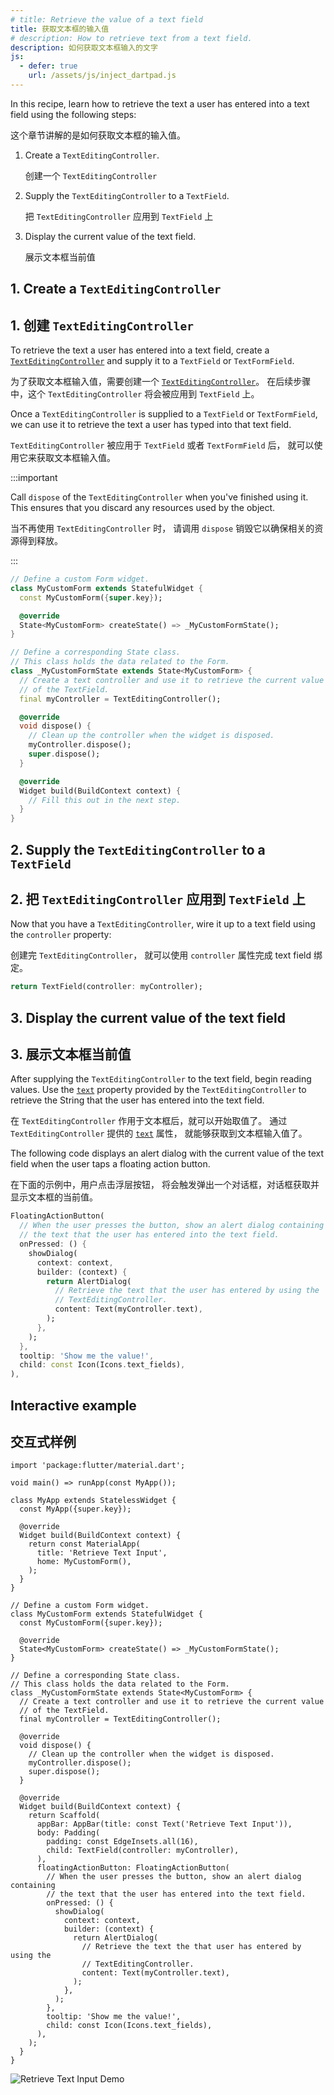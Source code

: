 ```yaml
---
# title: Retrieve the value of a text field
title: 获取文本框的输入值
# description: How to retrieve text from a text field.
description: 如何获取文本框输入的文字
js:
  - defer: true
    url: /assets/js/inject_dartpad.js
---
```


<?code-excerpt path-base="cookbook/forms/retrieve_input"?>

In this recipe,
learn how to retrieve the text a user has entered into a text field
using the following steps:

这个章节讲解的是如何获取文本框的输入值。

  1. Create a `TextEditingController`.
     
     创建一个  `TextEditingController`

  2. Supply the `TextEditingController` to a `TextField`.
     
     把 `TextEditingController` 应用到 `TextField` 上

  3. Display the current value of the text field.

     展示文本框当前值  

## 1. Create a `TextEditingController`

## 1. 创建 `TextEditingController`

To retrieve the text a user has entered into a text field,
create a [`TextEditingController`][]
and supply it to a `TextField` or `TextFormField`.

为了获取文本框输入值，需要创建一个 [`TextEditingController`][]。
在后续步骤中，这个 `TextEditingController` 将会被应用到 `TextField` 上。

Once a `TextEditingController` is supplied to a `TextField` or `TextFormField`,
we can use it to retrieve the text a user has typed into that text field.

`TextEditingController` 被应用于 `TextField` 或者 `TextFormField` 后，
就可以使用它来获取文本框输入值。

:::important

Call `dispose` of the `TextEditingController` when
you've finished using it. This ensures that you discard any resources
used by the object.

当不再使用 `TextEditingController` 时，
请调用 `dispose` 销毁它以确保相关的资源得到释放。

:::

<?code-excerpt "lib/starter.dart (Starter)" remove="return Container();"?>
```dart
// Define a custom Form widget.
class MyCustomForm extends StatefulWidget {
  const MyCustomForm({super.key});

  @override
  State<MyCustomForm> createState() => _MyCustomFormState();
}

// Define a corresponding State class.
// This class holds the data related to the Form.
class _MyCustomFormState extends State<MyCustomForm> {
  // Create a text controller and use it to retrieve the current value
  // of the TextField.
  final myController = TextEditingController();

  @override
  void dispose() {
    // Clean up the controller when the widget is disposed.
    myController.dispose();
    super.dispose();
  }

  @override
  Widget build(BuildContext context) {
    // Fill this out in the next step.
  }
}
```

## 2. Supply the `TextEditingController` to a `TextField`

## 2. 把 `TextEditingController` 应用到 `TextField` 上

Now that you have a `TextEditingController`, wire it up
to a text field using the `controller` property:

创建完 `TextEditingController`，
就可以使用 `controller` 属性完成 text field 绑定。

<?code-excerpt "lib/step2.dart (TextFieldController)"?>
```dart
return TextField(controller: myController);
```

## 3. Display the current value of the text field

## 3. 展示文本框当前值

After supplying the `TextEditingController` to the text field,
begin reading values. Use the [`text`][]
property provided by the `TextEditingController` to retrieve the
String that the user has entered into the text field.

在 `TextEditingController` 作用于文本框后，就可以开始取值了。
通过 `TextEditingController` 提供的 [`text`][] 属性，
就能够获取到文本框输入值了。

The following code displays an alert dialog with the current
value of the text field when the user taps a floating action button.

在下面的示例中，用户点击浮层按钮，
将会触发弹出一个对话框，对话框获取并显示文本框的当前值。

<?code-excerpt "lib/step3.dart (FloatingActionButton)" replace="/^floatingActionButton\: //g"?>
```dart
FloatingActionButton(
  // When the user presses the button, show an alert dialog containing
  // the text that the user has entered into the text field.
  onPressed: () {
    showDialog(
      context: context,
      builder: (context) {
        return AlertDialog(
          // Retrieve the text that the user has entered by using the
          // TextEditingController.
          content: Text(myController.text),
        );
      },
    );
  },
  tooltip: 'Show me the value!',
  child: const Icon(Icons.text_fields),
),
```

## Interactive example

## 交互式样例

<?code-excerpt "lib/main.dart"?>
```dartpad title="Flutter retrieve input hands-on example in DartPad" run="true"
import 'package:flutter/material.dart';

void main() => runApp(const MyApp());

class MyApp extends StatelessWidget {
  const MyApp({super.key});

  @override
  Widget build(BuildContext context) {
    return const MaterialApp(
      title: 'Retrieve Text Input',
      home: MyCustomForm(),
    );
  }
}

// Define a custom Form widget.
class MyCustomForm extends StatefulWidget {
  const MyCustomForm({super.key});

  @override
  State<MyCustomForm> createState() => _MyCustomFormState();
}

// Define a corresponding State class.
// This class holds the data related to the Form.
class _MyCustomFormState extends State<MyCustomForm> {
  // Create a text controller and use it to retrieve the current value
  // of the TextField.
  final myController = TextEditingController();

  @override
  void dispose() {
    // Clean up the controller when the widget is disposed.
    myController.dispose();
    super.dispose();
  }

  @override
  Widget build(BuildContext context) {
    return Scaffold(
      appBar: AppBar(title: const Text('Retrieve Text Input')),
      body: Padding(
        padding: const EdgeInsets.all(16),
        child: TextField(controller: myController),
      ),
      floatingActionButton: FloatingActionButton(
        // When the user presses the button, show an alert dialog containing
        // the text that the user has entered into the text field.
        onPressed: () {
          showDialog(
            context: context,
            builder: (context) {
              return AlertDialog(
                // Retrieve the text the that user has entered by using the
                // TextEditingController.
                content: Text(myController.text),
              );
            },
          );
        },
        tooltip: 'Show me the value!',
        child: const Icon(Icons.text_fields),
      ),
    );
  }
}
```

<noscript>
  <img src="/assets/images/docs/cookbook/retrieve-input.webp" alt="Retrieve Text Input Demo" class="site-mobile-screenshot" />
</noscript>


[`text`]: {{site.api}}/flutter/widgets/TextEditingController/text.html
[`TextEditingController`]: {{site.api}}/flutter/widgets/TextEditingController-class.html
